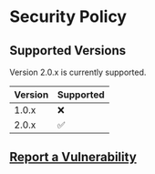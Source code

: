 # Security Policy

## Supported Versions

Version 2.0.x is currently supported.

| Version | Supported          |
| ------- | ------------------ |
| 1.0.x   | :x:                |
| 2.0.x   | :white_check_mark: |

## [Report a Vulnerability](https://github.com/SeqSEE/mns-bot/issues)
